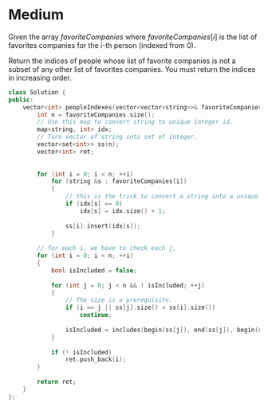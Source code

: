 # Medium

Given the array $favoriteCompanies$ where $favoriteCompanies[i]$ is the list of favorites companies for the $i$-th person (indexed from 0).

Return the indices of people whose list of favorite companies is not a subset of any other list of favorites companies. You must return the indices in increasing order.

```cpp
class Solution {
public:
    vector<int> peopleIndexes(vector<vector<string>>& favoriteCompanies) {
        int n = favoriteCompanies.size();
        // Use this map to convert string to unique integer id.
        map<string, int> idx;
        // Turn vector of string into set of integer.
        vector<set<int>> ss(n);
        vector<int> ret;
        
        
        for (int i = 0; i < n; ++i)
            for (string &s : favoriteCompanies[i])
            {
                // this is the trick to convert a string into a unique id.
                if (idx[s] == 0)
                    idx[s] = idx.size() + 1;
                
                ss[i].insert(idx[s]);
            }
        
        // for each i, we have to check each j,
        for (int i = 0; i < n; ++i)
        {
            bool isIncluded = false;
            
            for (int j = 0; j < n && ! isIncluded; ++j)
            {
                // The size is a prerequisite.
                if (i == j || ss[j].size() < ss[i].size())
                    continue;
                
                isIncluded = includes(begin(ss[j]), end(ss[j]), begin(ss[i]), end(ss[i]));
            }
            
            if (! isIncluded)
                ret.push_back(i);
        }
        
        return ret;
    }
};
```
